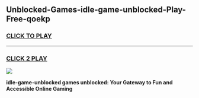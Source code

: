 
## Unblocked-Games-idle-game-unblocked-Play-Free-qoekp
<h3>
<a href="https://premium76.site?title=idle-game-unblocked&ref=21A">CLICK TO PLAY</a></h3>
<hr>

<h3>
<a href="https://premium76.site?title=idle-game-unblocked&ref=21A">CLICK 2 PLAY</a>
  
</h3>

<a href="https://premium76.site?title=idle-game-unblocked&ref=21A"><img src="https://clearcache.store/games.png"></a>


**idle-game-unblocked games unblocked: Your Gateway to Fun and Accessible Online Gaming**
